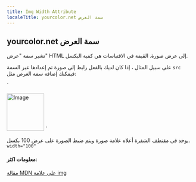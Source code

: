```yaml
---
title: Img Width Attribute
localeTitle: yourcolor.net سمة العرض
---
```

## yourcolor.net سمة العرض

تشير سمة "عرض" HTML إلى عرض صورة. القيمة في الاقتباسات هي كمية البكسل.

على سبيل المثال ، إذا كان لديك بالفعل رابط إلى صورة تم إعدادها عبر السمة `src` فيمكنك إضافة سمة العرض مثل:

 `
<!DOCTYPE html> 
 <html lang="en"> 
  <head> 
    <title>Img Width Attribute</title> 
  </head> 
  <body> 
    <img src="image.png" alt="Image" width="100"/> 
  </body> 
 </html> 
` 

يوجد في مقتطف الشفرة أعلاه علامة صورة ويتم ضبط الصورة على عرض 100 بكسل. `width="100"`

#### معلومات اكثر:

[مقالة MDN على علامة img](https://developer.mozilla.org/en-US/docs/Web/HTML/Element/img)